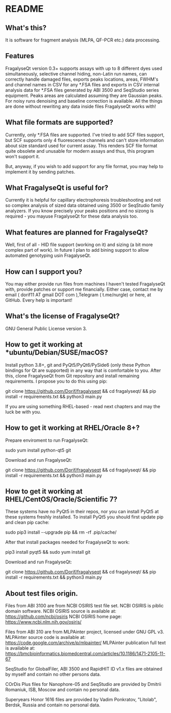 # README

## What's this?

It is software for fragment analysis (MLPA, QF-PCR etc.) data processing.

## Features

FragalyseQt version 0.3+ supports assays with up to 8 different dyes used simultaneously,
selective channel hiding, non-Latin run names, can correctly handle damaged files,
exports peaks locations, areas, FWHM's and channel names in CSV for any *.FSA files and
exports in CSV internal analysis data for *.FSA files generated by ABI 3500 and SeqStudio
series equipment. Peaks areas are calculated assuming they are Gaussian peaks. For noisy runs
denoising and baseline correction is available. All the things are done without rewriting any
data inside files FragalyseQt works with!

## What file formats are supported?

Currently, only *.FSA files are supported. I've tried to add SCF files support, but SCF
supports only 4 fluorescence channels and can't store information about size standard used
for current assay. This renders SCF file format quite obsolete and unusable for modern
assays and thus, this program won't support it.

But, anyway, if you wish to add support for any file format, you may help to implement it
by sending patches.

## What FragalyseQt is useful for?

Currently it is helpful for capillary electrophoresis troubleshooting and not so complex analysis
of sized data obtained using 3500 or SeqStudio family analyzers. If you know precisely your peaks
positions and no sizong is required - you mayuse FragalyseQt for these data analysis too.

## What features are planned for FragalyseQt?

Well, first of all - HID file support (working on it) and sizing (a bit more complex part of work).
In future I plan to add bining support to allow automated genotyping usin FragalyseQt.

## How can I support you?

You may either provide run files from machines I haven't tested FragalyseQt with, provide patches or
support me financially. Either case, contact me by email ( dorif11 AT gmail DOT com ),Telegram
( t.me/nurgle) or here, at GitHub. Every help is important!

## What's the license of FragalyseQt?

GNU General Public License version 3.

## How to get it working at *ubuntu/Debian/SUSE/macOS?

Install python 3.8+, git and PyQt5/PyQt6/PySide6 (only these Python bindings for Qt are supported)
in any way that is comfortable to you. After this, clone FragalyseQt from Git repository and install
remaining requirements. I propose you to do this using pip:

git clone https://github.com/Dorif/fragalyseqt && cd fragalyseqt/ && pip install -r requirements.txt && python3 main.py

If you are using something RHEL-based - read next chapters and may the luck be with you.

## How to get it working at RHEL/Oracle 8+?

Prepare enviroment to run FragalyseQt:

sudo yum install python-qt5 git

Download and run FragalyseQt:

git clone https://github.com/Dorif/fragalyseqt && cd fragalyseqt/ && pip install -r requirements.txt && python3 main.py

## How to get it working at RHEL/CentOS/Oracle/Scientific 7?

These systems have no PyQt5 in their repos, nor you can install PyQt5 at these systems freshly
installed. To install PyQt5 you should first update pip and clean pip cache:

sudo pip3 install --upgrade pip && rm -rf .pip/cache/

After that install packages needed for FragalyseQt to work:

pip3 install pyqt5 && sudo yum install git

Download and run FragalyseQt:

git clone https://github.com/Dorif/fragalyseqt && cd fragalyseqt/ && pip install -r requirements.txt && python3 main.py

## About test files origin.

Files from ABI 3100 are from NCBI OSIRIS test file set. NCBI OSIRIS is piblic domain software.
NCBI OSIRIS source is available at: https://github.com/ncbi/osiris
NCBI OSIRIS home page: https://www.ncbi.nlm.nih.gov/osiris/

Files from ABI 310 are from MLPAinter project, licensed under GNU GPL v3.
MLPAinter source code is available at: https://code.google.com/archive/p/mlpainter/
MLPAinter publication full text is available at: https://bmcbioinformatics.biomedcentral.com/articles/10.1186/1471-2105-11-67

SeqStudio for GlobalFiler, ABI 3500 and RapidHIT ID v1.x files are obtained by myself and contain no other persons data.

COrDis Plus files for Nanophore-05 and SeqStudio are provided by Dmitrii Romaniuk, ISB, Moscow and contain no personal data.

Superyears Honor 1616 files are provided by Vadim Ponkratov, "Litolab", Berdsk, Russia and contain no personal data.
